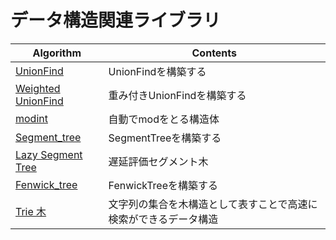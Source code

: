 # データ構造関連ライブラリ

|  Algorithm  |  Contents  |
| ---- | ----|
|  [UnionFind](https://github.com/mn01137/AtCoder-Library/tree/main/DataStructure/UnionFind)  |  UnionFindを構築する  |
|  [Weighted UnionFind](https://github.com/mn01137/AtCoder-Library/tree/main/DataStructure/WeightedUnionFInd)  |  重み付きUnionFindを構築する  |
|  [modint](https://github.com/mn01137/AtCoder-Library/tree/main/DataStructure/modint)  |  自動でmodをとる構造体  |
|  [Segment_tree](https://github.com/mn01137/AtCoder-Library/tree/main/DataStructure/Segment_tree)  |  SegmentTreeを構築する  |
|  [Lazy Segment Tree](https://github.com/mn01137/AtCoder-Library/tree/main/DataStructure/lazy)  |  遅延評価セグメント木  |
|  [Fenwick_tree](https://github.com/mn01137/AtCoder-Library/tree/main/DataStructure/BIT)  |  FenwickTreeを構築する  |
|  [Trie 木](Trie/)  |  文字列の集合を木構造として表すことで高速に検索ができるデータ構造  |
